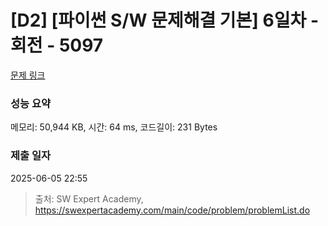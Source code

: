 # [D2] [파이썬 S/W 문제해결 기본] 6일차 - 회전 - 5097 

[문제 링크](https://swexpertacademy.com/main/code/problem/problemDetail.do?contestProbId=AWTVjgHKbn8DFAVT) 

### 성능 요약

메모리: 50,944 KB, 시간: 64 ms, 코드길이: 231 Bytes

### 제출 일자

2025-06-05 22:55



> 출처: SW Expert Academy, https://swexpertacademy.com/main/code/problem/problemList.do